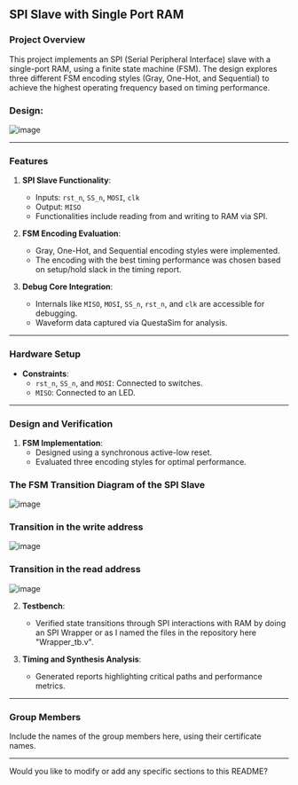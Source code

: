 ## SPI Slave with Single Port RAM

### Project Overview
This project implements an SPI (Serial Peripheral Interface) slave with a single-port RAM, using a finite state machine (FSM). The design explores three different FSM encoding styles (Gray, One-Hot, and Sequential) to achieve the highest operating frequency based on timing performance.
### Design:
![image](https://github.com/user-attachments/assets/34b5e80c-1163-49a3-aa41-f7f7af12be78)

---

### Features
1. **SPI Slave Functionality**:
   - Inputs: `rst_n`, `SS_n`, `MOSI`, `clk`
   - Output: `MISO`
   - Functionalities include reading from and writing to RAM via SPI.

2. **FSM Encoding Evaluation**:
   - Gray, One-Hot, and Sequential encoding styles were implemented.
   - The encoding with the best timing performance was chosen based on setup/hold slack in the timing report.

3. **Debug Core Integration**:
   - Internals like `MISO`, `MOSI`, `SS_n`, `rst_n`, and `clk` are accessible for debugging.
   - Waveform data captured via QuestaSim for analysis.
---

### Hardware Setup
- **Constraints**:
  - `rst_n`, `SS_n`, and `MOSI`: Connected to switches.
  - `MISO`: Connected to an LED.

---

### Design and Verification
1. **FSM Implementation**:
   - Designed using a synchronous active-low reset.
   - Evaluated three encoding styles for optimal performance.
### The FSM Transition Diagram of the SPI Slave
![image](https://github.com/user-attachments/assets/a76810b1-70ef-4581-82c0-e29c1fd86e7c)
### Transition in the write address
![image](https://github.com/user-attachments/assets/6f22be2d-e5a3-46d0-b511-60fb00797b0e)
### Transition in the read address 
![image](https://github.com/user-attachments/assets/f953371d-900b-4fc7-ae6c-ca6f161e8f12)



2. **Testbench**:
   - Verified state transitions through SPI interactions with RAM by doing an SPI Wrapper or as I named the files in the repository here "Wrapper_tb.v".

3. **Timing and Synthesis Analysis**:
   - Generated reports highlighting critical paths and performance metrics.


---

### Group Members
Include the names of the group members here, using their certificate names.

---

Would you like to modify or add any specific sections to this README?
